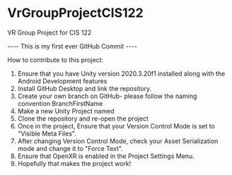 # VrGroupProjectCIS122
VR Group Project for CIS 122

---- This is my first ever GitHub Commit ----

How to contribute to this project:

 1. Ensure that you have Unity version 2020.3.20f1 installed along with the Android Development features
 2. Install GitHub Desktop and link the repository.
 3. Create your own branch on GitHub- please follow the naming convention BranchFirstName
 4. Make a new Unity Project named 
 5. Clone the repository and re-open the project
 6. Once in the project, Ensure that your Version Control Mode is set to "Visible Meta Files".
 7. After changing Version Control Mode, check your Asset Serialization mode and change it to "Force Text".
 8. Ensure that OpenXR is enabled in the Project Settings Menu.
 9. Hopefully that makes the project work!
